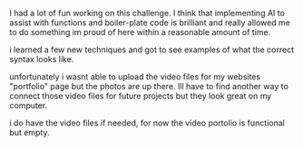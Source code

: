 I had a lot of fun working on this challenge. I think that implementing AI to assist with functions and boiler-plate code is brilliant and really allowed me to do something im proud of here within a reasonable amount of time.

i learned a few new techniques and got to see examples of what the correct syntax looks like. 

unfortunately i wasnt able to upload the video files for my websites "portfolio" page but the photos are up there. Ill have to find another way to connect those video files for future projects but they look great on my computer.

i do have the video files if needed, for now the video portolio is functional but empty.
